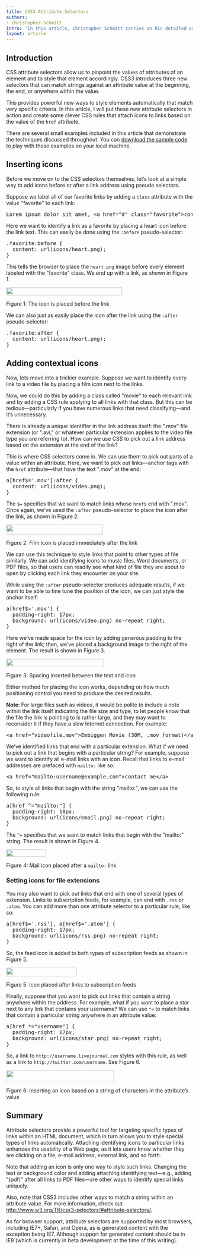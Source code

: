 ```yaml
---
title: CSS3 Attribute Selectors
authors:
- christopher-schmitt
intro: 'In this article, Christopher Schmitt carries on his detailed exploration of what CSS3 has to offer us, looking at CSS3 attribute selectors that allow us to write selectors matching strings of text inside attribute values.'
layout: article
---
```

<h2>Introduction</h2>
<p>CSS attribute selectors allow us to pinpoint the values of attributes of an element and to style that element accordingly.  CSS3 introduces three new selectors that can match strings against an attribute value at the beginning, the end, or anywhere within the value.</p>
<p>This provides powerful new ways to style elements automatically that match very specific criteria. In this article, I will put these new attribute selectors in action and create some clever CSS rules that attach icons to links based on the value of the <code>href</code> attribute.</p>

<p>There are several small examples included in this article that demonstrate the techniques discussed throughout. You can <a href="CSS3_attribute_selectors_demo.zip">download the sample code</a> to play with these examples on your local machine.</p>
<h2>Inserting icons</h2>
<p>Before we move on to the CSS selectors themselves, let’s look at a simple way to add icons before or after a link address using pseudo selectors.</p>
<p>Suppose we label all of our favorite links by adding a <code>class</code> attribute with the value &quot;favorite&quot; to each link:</p>

<pre>Lorem ipsum dolor sit amet, &lt;a href=&quot;#&quot; class=&quot;favorite&quot;&gt;consectetuer&lt;/a&gt; adipiscing elit.</pre>

<p>Here we want to identify a link as a favorite by placing a heart icon before the link text. This can easily be done using the <code>:before</code>  pseudo-selector:</p>


<pre>.favorite:before {
  content: url(icons/heart.png);
}</pre>

<p>This tells the browser to place the <code>heart.png</code> image before every element labeled with the &quot;favorite&quot; class. We end up with a link, as shown in Figure 1.</p>

<p><img src="selectors1.jpeg" width="313" height="21" /></p>
<p class="comment">Figure 1: The icon is placed before the link</p>

<p>We can also just as easily place the icon after the link using the <code>:after</code>  pseudo-selector:</p>

<pre>.favorite:after {
  content: url(icons/heart.png);
}</pre>

<h2>Adding contextual icons</h2>
<p>Now, lets move into a trickier example. Suppose we want to identify every link to a video file by placing a film icon next to the links.</p>
<p>Now, we could do this by adding a class called &quot;movie&quot; to each relevant link and by adding a CSS rule applying to all links with that class. But this can be tedious—particularly if you have numerous links that need classifying—and it&rsquo;s unnecessary.</p>

<p>There is already a unique identifier in the link address itself: the &quot;.mov&quot; file extension (or &quot;.avi,&quot; or whatever particular extension applies to the video file type you are referring to).  How can we use CSS to pick out a link address based on the extension at the end of the link?</p>

<p>This is where CSS selectors come in. We can use them to pick out parts of a value within an attribute. Here, we want to pick out links—anchor tags with the <code>href</code> attribute—that have the text &quot;.mov&quot; at the end:</p>


<pre>a[href$='.mov']:after {
  content: url(icons/video.png);
}</pre>

<p>The <code>$=</code> specifies that we want to match links whose <code>href</code>s end with &quot;.mov&quot;. Once again, we’ve used the <code>:after</code>  pseudo-selector to place the icon after the link, as shown in Figure 2.</p>
<p><img src="selectors2.jpeg" alt="" width="261" height="26" /></p>
<p class="comment">Figure 2: Film icon is placed immediately after the link</p>

<p>We can use this technique to style links that point to other types of file similarly. We can add identifying icons to music files, Word documents, or PDF files, so that users can readily see what kind of file they are about to open by clicking each link they encounter on your site.</p>

<p>While using the <code>:after</code>  pseudo-selector produces adequate results, if we want to be able to fine tune the position of the icon, we can just style the anchor itself:</p>


<pre>a[href$='.mov'] {
  padding-right: 17px;
  background: url(icons/video.png) no-repeat right;
}</pre>

<p>Here we’ve made space for the icon by adding generous padding to the right of the link; then, we’ve placed a background image to the right of the element. The result is shown in Figure 3.</p>

<p><img src="selectors2.5.jpeg" alt="" width="264" height="22" /></p>
<p class="comment">Figure 3: Spacing inserted between the text and icon</p>

<p>Either method for placing the icon works, depending on how much positioning control you need to produce the desired results.</p>

<p class="note"><strong>Note</strong>: For large files such as videos, it would be polite to include a note within the link itself indicating the file size and type, to let people know that the file the link is pointing to is rather large, and they may want to reconsider it if they have a slow Internet connection. For example:

<pre>&lt;a href=&quot;videofile.mov&quot;&gt;Embiggen Movie (30M, .mov format)&lt;/a&gt;</pre></p>

<p>We’ve identified links that end with a particular extension. What if we need to pick out a link that begins with a particular string? For example, suppose we want to identify all e-mail links with an icon. Recall that links to e-mail addresses are prefaced with <code>mailto:</code> like so:</p>


<pre>&lt;a href=&quot;mailto:username@example.com&quot;&gt;contact me&lt;/a&gt;</pre>

<p>So, to style all links that begin with the string &quot;mailto:&quot;, we can use the following rule:</p>

<pre>a[href ^=&quot;mailto:&quot;] {
  padding-right: 18px;
  background: url(icons/email.png) no-repeat right;
}</pre>

<p>The <code>^=</code> specifies that we want to match links that begin with the &quot;mailto:&quot; string. The result is shown in Figure 4.</p>

<p><img src="selectors3.jpeg" width="107" height="20" /></p>
<p class="comment">Figure 4: Mail icon placed after a <code style="font-style:normal">mailto:</code> link</p>

<h3>Setting icons for file extensions</h3>
<p>You may also want to pick out links that end with one of several types of extension. Links to subscription feeds, for example, can end with <code>.rss</code> or <code>.atom</code>. You can add more than one attribute selector to a particular rule, like so:</p>

<pre>a[href$='.rss'], a[href$='.atom'] {
  padding-right: 17px;
  background: url(icons/rss.png) no-repeat right;
}</pre>

<p>So, the feed icon is added to both types of subscription feeds as shown in Figure 5.</p>

<p><img src="selectors4.jpeg" width="190" height="23" /></p>
<p class="comment">Figure 5: Icon placed after links to subscription feeds</p>
<p>Finally, suppose that you want to pick out links that contain a string anywhere within the address. For example, what if you want to place a star next to any link that contains your username? We can use <code>*=</code> to match links that contain a particular string anywhere in an attribute value:</p>


<pre>a[href *=&quot;username&quot;] {
  padding-right: 17px;
  background: url(icons/star.png) no-repeat right;
}</pre>


<p>So, a link to <code>http://username.livejournal.com</code> styles with this rule, as well as a link to <code>http://twitter.com/username</code>. See Figure 6.</p>

<p><img src="selectors5.jpeg" width="291" height="32" /></p>
<p class="comment">Figure 6: Inserting an icon based on a string of characters in the attribute’s value</p>

<h2>Summary</h2>

<p>Attribute selectors provide a powerful tool for targeting specific types of links within an HTML document, which in turn allows you to style special types of links automatically. Attaching identifying icons to particular links enhances the usability of a Web page, as it lets users know whether they are clicking on a file, e-mail address, external link, and so forth.</p>

<p>Note that adding an icon is only one way to style such links. Changing the text or background color and adding attaching identifying text—e.g., adding &quot;(pdf)&quot; after all links to PDF files—are other ways to identify special links uniquely.</p>

<p>Also, note that CSS3 includes other ways to match a string within an attribute value. For more information, check out <a href="http://www.w3.org/TR/css3-selectors/#attribute-selectors">http://www.w3.org/TR/css3-selectors/#attribute-selectors/</a>.</p>

<p>As for browser support, attribute selectors are supported by most browsers, including IE7+, Safari, and Opera, as is generated content with the exception being IE7.  Although support for generated content should be in IE8 (which is currently in beta development at the time of this writing).</p>
